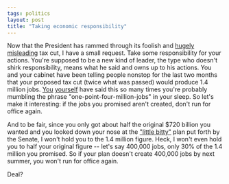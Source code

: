 ```yaml
---
tags: politics
layout: post
title: "Taking economic responsibility"
---
```




Now that the President has rammed through its foolish and <a href="/2003/05/11/you_say_you_want_a_revolution.html">hugely misleading</a> tax cut, I have a small request. Take some responsibility for your actions. You're supposed to be a new kind of leader, the type who doesn't shirk responsibility, means what he said and owns up to his actions. You and your cabinet have been telling people nonstop for the last two months that your proposed tax cut (twice what was passed) would produce 1.4 million jobs. <a href="http://www.washingtonpost.com/ac2/wp-dyn?pagename=article&node=&contentId=A7499-2003May2&notFound=true">You</a> <a href="http://www.washingtonpost.com/ac2/wp-dyn?pagename=article&node=&contentId=A50898-2003Apr28&notFound=true">yourself</a> have said this so many times you're probably mumbling the phrase "one-point-four-million-jobs" in your sleep. So let's make it interesting: if the jobs you promised aren't created, don't run for office again.

<p>And to be fair, since you only got about half the original $720 billion you wanted and you looked down your nose at the <a href="http://www.washingtonpost.com/wp-dyn/articles/A34715-2003Apr24.html"> "little bitty"</a> plan put forth by the Senate, I won't hold you to the 1.4 million figure. Heck, I won't even hold you to half your original figure -- let's say 400,000 jobs, only 30% of the 1.4 million you promised. So if your plan doesn't create 400,000 jobs by next summer, you won't run for office again.</p>

<p>Deal?</p>


